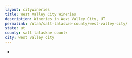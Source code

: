 ```yaml
---
layout: citywineries
title: West Valley City Wineries
description: Wineries in West Valley City, UT
permalink: /utah/salt-lalaskae-county/west-valley-city/
state: ut
county: salt lalaskae county
city: west valley city
---
```

-
